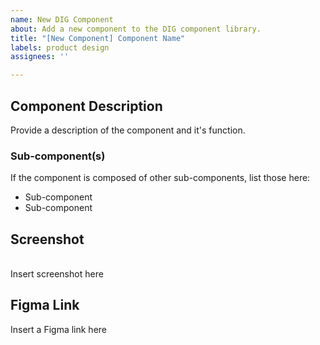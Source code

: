```yaml
---
name: New DIG Component
about: Add a new component to the DIG component library.
title: "[New Component] Component Name"
labels: product design
assignees: ''

---
```


## Component Description
Provide a description of the component and it's function.

### Sub-component(s)
If the component is composed of other sub-components, list those here:

- Sub-component
- Sub-component

## Screenshot

<br>
Insert screenshot here
<br>

## Figma Link

Insert a Figma link here
